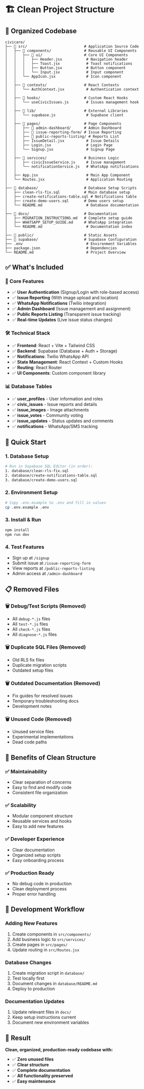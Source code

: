 # 🏗️ Clean Project Structure

## 📁 Organized Codebase

```
civicare/
├── 📂 src/                          # Application Source Code
│   ├── 📂 components/               # Reusable UI Components
│   │   ├── 📂 ui/                   # Core UI Components
│   │   │   ├── Header.jsx           # Navigation header
│   │   │   ├── Toast.jsx            # Toast notifications
│   │   │   ├── Button.jsx           # Button component
│   │   │   └── Input.jsx            # Input component
│   │   └── AppIcon.jsx              # Icon component
│   │
│   ├── 📂 contexts/                 # React Contexts
│   │   └── AuthContext.jsx          # Authentication context
│   │
│   ├── 📂 hooks/                    # Custom React Hooks
│   │   └── useCivicIssues.js        # Issues management hook
│   │
│   ├── 📂 lib/                      # External Libraries
│   │   └── supabase.js              # Supabase client
│   │
│   ├── 📂 pages/                    # Page Components
│   │   ├── 📂 admin-dashboard/      # Admin Dashboard
│   │   ├── 📂 issue-reporting-form/ # Issue Reporting
│   │   ├── 📂 public-reports-listing/ # Reports List
│   │   ├── IssueDetail.jsx          # Issue Details
│   │   ├── Login.jsx                # Login Page
│   │   └── Signup.jsx               # Signup Page
│   │
│   ├── 📂 services/                 # Business Logic
│   │   ├── civicIssueService.js     # Issue management
│   │   └── notificationService.js   # WhatsApp notifications
│   │
│   ├── App.jsx                      # Main App Component
│   └── Routes.jsx                   # Application Routing
│
├── 📂 database/                     # Database Setup Scripts
│   ├── clean-rls-fix.sql           # Main database setup
│   ├── create-notifications-table.sql # Notifications table
│   ├── create-demo-users.sql       # Demo users setup
│   └── README.md                    # Database documentation
│
├── 📂 docs/                         # Documentation
│   ├── MIGRATION_INSTRUCTIONS.md   # Complete setup guide
│   ├── WHATSAPP_SETUP_GUIDE.md     # WhatsApp integration
│   └── README.md                    # Documentation index
│
├── 📂 public/                       # Static Assets
├── 📂 supabase/                     # Supabase Configuration
├── .env                             # Environment Variables
├── package.json                     # Dependencies
└── README.md                        # Project Overview
```

## ✅ What's Included

### 🎯 Core Features
- ✅ **User Authentication** (Signup/Login with role-based access)
- ✅ **Issue Reporting** (With image upload and location)
- ✅ **WhatsApp Notifications** (Twilio integration)
- ✅ **Admin Dashboard** (Issue management and assignment)
- ✅ **Public Reports Listing** (Transparent issue tracking)
- ✅ **Real-time Updates** (Live issue status changes)

### 🛠️ Technical Stack
- ✅ **Frontend**: React + Vite + Tailwind CSS
- ✅ **Backend**: Supabase (Database + Auth + Storage)
- ✅ **Notifications**: Twilio WhatsApp API
- ✅ **State Management**: React Context + Custom Hooks
- ✅ **Routing**: React Router
- ✅ **UI Components**: Custom component library

### 📊 Database Tables
- ✅ **user_profiles** - User information and roles
- ✅ **civic_issues** - Issue reports and details
- ✅ **issue_images** - Image attachments
- ✅ **issue_votes** - Community voting
- ✅ **issue_updates** - Status updates and comments
- ✅ **notifications** - WhatsApp/SMS tracking

## 🚀 Quick Start

### 1. Database Setup
```bash
# Run in Supabase SQL Editor (in order):
1. database/clean-rls-fix.sql
2. database/create-notifications-table.sql  
3. database/create-demo-users.sql
```

### 2. Environment Setup
```bash
# Copy .env.example to .env and fill in values
cp .env.example .env
```

### 3. Install & Run
```bash
npm install
npm run dev
```

### 4. Test Features
- Sign up at `/signup`
- Submit issue at `/issue-reporting-form`
- View reports at `/public-reports-listing`
- Admin access at `/admin-dashboard`

## 📋 Removed Files

### 🗑️ Debug/Test Scripts (Removed)
- All `debug-*.js` files
- All `test-*.js` files  
- All `check-*.js` files
- All `diagnose-*.js` files

### 🗑️ Duplicate SQL Files (Removed)
- Old RLS fix files
- Duplicate migration scripts
- Outdated setup files

### 🗑️ Outdated Documentation (Removed)
- Fix guides for resolved issues
- Temporary troubleshooting docs
- Development notes

### 🗑️ Unused Code (Removed)
- Unused service files
- Experimental implementations
- Dead code paths

## 🎯 Benefits of Clean Structure

### ✅ **Maintainability**
- Clear separation of concerns
- Easy to find and modify code
- Consistent file organization

### ✅ **Scalability**
- Modular component structure
- Reusable services and hooks
- Easy to add new features

### ✅ **Developer Experience**
- Clear documentation
- Organized setup scripts
- Easy onboarding process

### ✅ **Production Ready**
- No debug code in production
- Clean deployment process
- Proper error handling

## 🔧 Development Workflow

### Adding New Features
1. Create components in `src/components/`
2. Add business logic to `src/services/`
3. Create pages in `src/pages/`
4. Update routing in `src/Routes.jsx`

### Database Changes
1. Create migration script in `database/`
2. Test locally first
3. Document changes in `database/README.md`
4. Deploy to production

### Documentation Updates
1. Update relevant files in `docs/`
2. Keep setup instructions current
3. Document new environment variables

## 🎉 Result

**Clean, organized, production-ready codebase with:**
- ✅ **Zero unused files**
- ✅ **Clear structure**
- ✅ **Complete documentation**
- ✅ **All functionality preserved**
- ✅ **Easy maintenance**